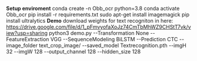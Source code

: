 **Setup enviroment**
conda create -n Obb_ocr python=3.8
conda activate Obb_ocr
pip install -r requirements.txt
sudo apt-get install imagemagick
pip install ultralytics
**Demo**
download weights for text recogniton in here: https://drive.google.com/file/d/1_pFmvyofaXoJz74CmTbMhWZ9CHStT7vk/view?usp=sharing
python3 demo.py --Transformation None --FeatureExtraction VGG --SequenceModeling BiLSTM --Prediction CTC --image_folder text_crop_image/ --saved_model Textrecognition.pth --imgH 32 --imgW 128 --output_channel 128 --hidden_size 128
